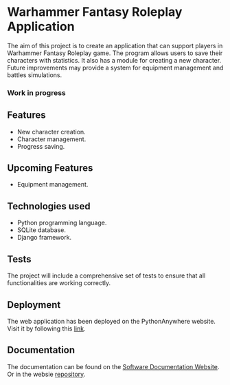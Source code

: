 # Warhammer Fantasy Roleplay Application

The aim of this project is to create an application that can support players in Warhammer Fantasy Roleplay game. The program allows users to save their characters with statistics. It also has a module for creating a new character. Future improvements may provide a system for equipment management and battles simulations.

### Work in progress

## Features  
* New character creation.
* Character management.
* Progress saving.

## Upcoming Features  
* Equipment management.

## Technologies used
* Python programming language.
* SQLite database.
* Django framework.

## Tests  
The project will include a comprehensive set of tests to ensure that all functionalities are working correctly.  

## Deployment
The web application has been deployed on the PythonAnywhere website. 
Visit it by following this [link](https://98patrickschroeder.eu.pythonanywhere.com).

## Documentation  
The documentation can be found on the [Software Documentation Website](https://patrickschroeder98.github.io/software_documentation/warhammer_roleplay_app_docs/index.html).  
Or in the websie [repository](https://github.com/PatrickSchroeder98/software_documentation/tree/main/warhammer_roleplay_app_docs).  
